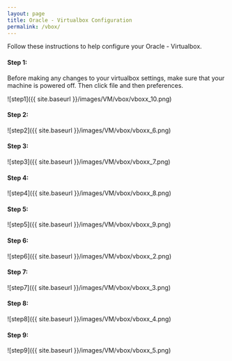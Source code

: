 ```yaml
---
layout: page
title: Oracle - Virtualbox Configuration
permalink: /vbox/
---
```


Follow these instructions to help configure your Oracle - Virtualbox.

#### Step 1:
Before making any changes to your virtualbox settings, make sure that your machine is powered off. Then click file and then preferences.

![step1]({{ site.baseurl }}/images/VM/vbox/vboxx_10.png)<br>

#### Step 2:
![step2]({{ site.baseurl }}/images/VM/vbox/vboxx_6.png)<br>
#### Step 3:
![step3]({{ site.baseurl }}/images/VM/vbox/vboxx_7.png)<br>
#### Step 4:
![step4]({{ site.baseurl }}/images/VM/vbox/vboxx_8.png)<br>
#### Step 5:
![step5]({{ site.baseurl }}/images/VM/vbox/vboxx_9.png)<br>
#### Step 6:
![step6]({{ site.baseurl }}/images/VM/vbox/vboxx_2.png)<br>
#### Step 7:
![step7]({{ site.baseurl }}/images/VM/vbox/vboxx_3.png)<br>
#### Step 8:
![step8]({{ site.baseurl }}/images/VM/vbox/vboxx_4.png)<br>
#### Step 9:
![step9]({{ site.baseurl }}/images/VM/vbox/vboxx_5.png)<br>
